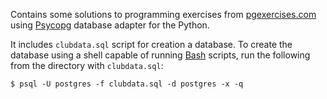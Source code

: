 Contains some solutions to programming exercises 
from [pgexercises.com](https://pgexercises.com/gettingstarted.html)
using [Psycopg](https://www.psycopg.org/docs/index.html) database adapter for the Python.

It includes `clubdata.sql` script for creation a database.
To create the database using a shell capable of running [Bash](https://www.gnu.org/software/bash/) 
scripts,
run the following from the directory with `clubdata.sql`:
```shell
$ psql -U postgres -f clubdata.sql -d postgres -x -q
```
